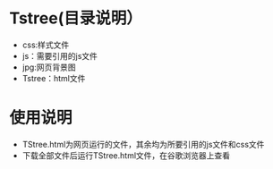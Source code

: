 # Tstree(目录说明）
- css:样式文件
- js：需要引用的js文件
- jpg:网页背景图
- Tstree：html文件
# 使用说明
- TStree.html为网页运行的文件，其余均为所要引用的js文件和css文件
- 下载全部文件后运行TStree.html文件，在谷歌浏览器上查看
